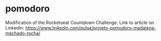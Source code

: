 # pomodoro
Modification of the Rocketseat Countdown Challenge.
Link to article on LinkedIn: https://www.linkedin.com/pulse/projeto-pomodoro-madalena-machado-rocha/
